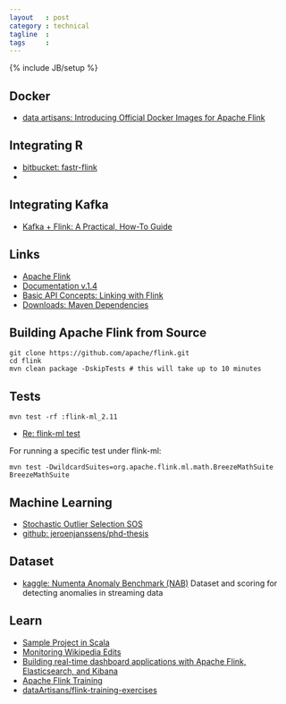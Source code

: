 ```yaml
---
layout   : post
category : technical
tagline  : 
tags     : 
---
```

{% include JB/setup %}


## Docker

- [data artisans: Introducing Official Docker Images for Apache Flink](https://data-artisans.com/blog/official-docker-images-apache-flink)


## Integrating R

- [bitbucket: fastr-flink](https://bitbucket.org/allr/fastr-flink/)
- [](https://berlin.flink-forward.org/kb_sessions/efficiently-executing-r-dataframes-on-flink-​/)


## Integrating Kafka

- [Kafka + Flink: A Practical, How-To Guide](https://data-artisans.com/blog/kafka-flink-a-practical-how-to)


## Links

- [Apache Flink](https://flink.apache.org/)
- [Documentation v.1.4](https://ci.apache.org/projects/flink/flink-docs-release-1.4/index.html)
- [Basic API Concepts: Linking with Flink](https://ci.apache.org/projects/flink/flink-docs-release-1.0/apis/common/index.html#linking-with-flink)
- [Downloads: Maven Dependencies](https://flink.apache.org/downloads.html)

## Building Apache Flink from Source

~~~
git clone https://github.com/apache/flink.git
cd flink
mvn clean package -DskipTests # this will take up to 10 minutes
~~~


## Tests

~~~
mvn test -rf :flink-ml_2.11
~~~

- [Re: flink-ml test](http://mail-archives.apache.org/mod_mbox/flink-dev/201701.mbox/<CACTd3c86faQ9OpnB=vZ16X5=So-hck4aEeOTLutA=d5N-h8_tA@mail.gmail.com>)

For running a specific test under flink-ml:

~~~
mvn test -DwildcardSuites=org.apache.flink.ml.math.BreezeMathSuite BreezeMathSuite
~~~


## Machine Learning

- [Stochastic Outlier Selection SOS](https://ci.apache.org/projects/flink/flink-docs-release-1.3/dev/libs/ml/sos.html)
- [github: jeroenjanssens/phd-thesis](https://github.com/jeroenjanssens/phd-thesis)


## Dataset

- [kaggle: Numenta Anomaly Benchmark (NAB)](https://www.kaggle.com/boltzmannbrain/nab) Dataset and scoring for detecting anomalies in streaming data


## Learn

- [Sample Project in Scala](https://ci.apache.org/projects/flink/flink-docs-release-1.3/quickstart/scala_api_quickstart.html)
- [Monitoring Wikipedia Edits](https://ci.apache.org/projects/flink/flink-docs-release-1.3/quickstart/run_example_quickstart.html)
- [Building real-time dashboard applications with Apache Flink, Elasticsearch, and Kibana](https://www.elastic.co/blog/building-real-time-dashboard-applications-with-apache-flink-elasticsearch-and-kibana)
- [Apache Flink Training](http://training.data-artisans.com)
- [dataArtisans/flink-training-exercises](https://github.com/dataArtisans/flink-training-exercises)
